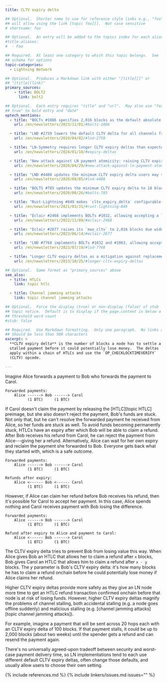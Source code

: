 ```yaml
---
title: CLTV expiry delta

## Optional.  Shorter name to use for reference style links e.g., "foo"
## will allow using the link [topic foo][].  Not case sensitive
# shortname: foo

## Optional.  An entry will be added to the topics index for each alias
#title-aliases:
#  - Foo

## Required.  At least one category to which this topic belongs.  See
## schema for options
topic-categories:
  - Lightning Network

## Optional.  Produces a Markdown link with either "[title][]" or
## "[title](link)"
primary_sources:
    - title: BOLT2
      link: bolt2

## Optional.  Each entry requires "title" and "url".  May also use "feature:
## true" to bold entry and "date"
optech_mentions:
  - title: "BOLTs #1086 specifies 2,016 blocks as the default absolute maximum CLTV expiry"
    url: /en/newsletters/2023/11/01/#bolts-1086

  - title: "LND #2759 lowers the default CLTV delta for all channels from 144 blocks to 40 blocks"
    url: /en/newsletters/2019/04/02/#lnd-2759

  - title: "LN-Symmetry requires longer CLTV expiry deltas than expected"
    url: /en/newsletters/2024/01/10/#expiry-deltas

  - title: "New attack against LN payment atomicity: raising CLTV expiry delta recommended"
    url: /en/newsletters/2020/04/29/#new-attack-against-ln-payment-atomicity

  - title: "LND #4488 updates the minimum CLTV expiry delta users may set to 18 blocks"
    url: /en/newsletters/2020/08/05/#lnd-4488

  - title: "BOLTS #785 updates the minimum CLTV expiry delta to 18 blocks"
    url: /en/newsletters/2020/08/26/#bolts-785

  - title: "Rust-Lightning #849 makes `cltv_expiry_delta` configurable and reduces the default from 72 to 36"
    url: /en/newsletters/2021/03/31/#rust-lightning-849

  - title: "Eclair #2468 implements BOLTs #1032, allowing accepting a longer expiry than requested"
    url: /en/newsletters/2022/11/09/#eclair-2468

  - title: "Eclair #2677 raises its `max_cltv` to 2,016 blocks due widespread increases in CLTV expiry deltas"
    url: /en/newsletters/2023/06/14/#eclair-2677

  - title: "LND #7768 implements BOLTs #1032 and #1063, allowing accepting a longer expiry than requested"
    url: /en/newsletters/2023/07/19/#lnd-7768

  - title: "Longer CLTV expiry deltas as a mitigation against replacement cycling attacks"
    url: /en/newsletters/2023/10/25/#longer-cltv-expiry-deltas

## Optional.  Same format as "primary_sources" above
see_also:
  - title: HTLCs
    link: topic htlc

  - title: Channel jamming attacks
    link: topic channel jamming attacks

## Optional.  Force the display (true) or non-display (false) of stub
## topic notice.  Default is to display if the page.content is below a
## threshold word count
#stub: false

## Required.  Use Markdown formatting.  Only one paragraph.  No links allowed.
## Should be less than 500 characters
excerpt: >
  **CLTV expiry delta** is the number of blocks a node has to settle a
  stalled payment before it could potentially lose money.  The deltas
  apply within a chain of HTLCs and use the `OP_CHECKLOCKTIMEVERIFY`
  (CLTV) opcode.

---
```

Imagine Alice forwards a payment to Bob who forwards the payment to
Carol.

    Forwarded payments:
        Alice ------> Bob ------> Carol
              (1 BTC)     (1 BTC)

If Carol doesn't claim the payment by releasing the [HTLC][topic
HTLC] preimage, but she also doesn't reject the payment, Bob's funds are
stuck.  Not only that, but he can't resolve the forwarded payment he
received from Alice, so her funds are stuck as well.  To avoid funds
becoming permanently stuck, HTLCs have an expiry after which Bob will
be able to claim a refund.  After Bob receives his refund from Carol, he
can reject the payment from Alice---giving her a refund.  Alternatively,
Alice can wait for her own expiry and reclaim the payment she forwarded
to Bob.  Everyone gets back what they started with, which is a safe
outcome.

    Forwarded payments:
        Alice ------> Bob ------> Carol
              (1 BTC)     (1 BTC)

    Refunds after expiry:
        Alice <------ Bob <------ Carol
              (1 BTC)     (1 BTC)

However, if Alice can claim her refund before Bob receives his refund,
then it's possible for Carol to accept her payment.  In this case, Alice
spends nothing and Carol receives payment with Bob losing the
difference.

    Forwarded payments:
        Alice ------> Bob ------> Carol
              (1 BTC)     (1 BTC)

    Refund after expiry to Alice and payment to Carol:
        Alice <------ Bob ------> Carol
              (1 BTC)     (1 BTC)

The CLTV expiry delta tries to prevent Bob from losing value this way.
When Alice gives Bob an HTLC that allows her to claim a refund after
`x` blocks, Bob gives Carol an HTLC that allows him to claim a refund
after `x - y` blocks.  The _y_ parameter is Bob's CLTV expiry delta:
it's how many blocks he has to claim a refund onchain before he could
potentially lose money if Alice claims her refund.

Higher CLTV expiry deltas provide more safety as they give an LN node more time
to get an HTLC refund transaction confirmed onchain before that node is
at risk of losing funds.  However, higher CLTV expiry deltas magnify the
problems of channel stalling, both accidental stalling (e.g. a node goes
offline suddenly) and malicious stalling (e.g. [channel jamming
attacks][topic channel jamming attacks]).

For example, imagine a payment that will be sent across 20 hops each
with an CLTV expiry delta of 100 blocks.  If that payment stalls, it
could be up to 2,000 blocks (about two weeks) until the spender gets
a refund and can resend the payment again.

There's no universally agreed-upon tradeoff between security and
worst-case payment delivery time, so LN implementations tend to each use
different default CLTV expiry deltas, often change those defaults, and
usually allow users to choose their own setting.

{% include references.md %}
{% include linkers/issues.md issues="" %}
